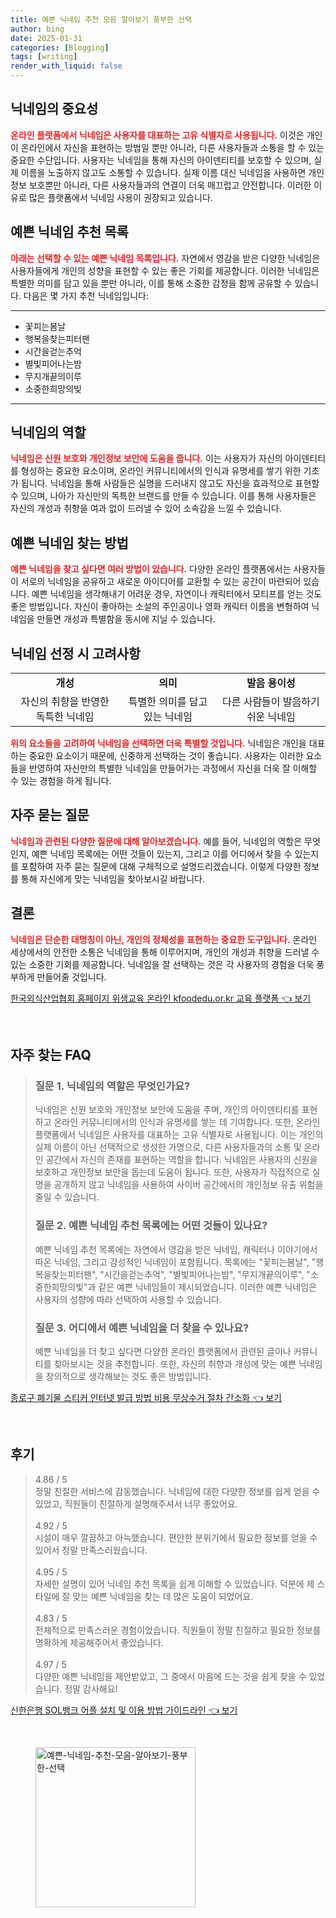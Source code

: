 ```yaml
---
title: 예쁜 닉네임 추천 모음 알아보기 풍부한 선택
author: bing
date: 2025-01-31
categories: [Blogging]
tags: [writing]
render_with_liquid: false
---
```



<h2 id='닉네임의 중요성'>닉네임의 중요성</h2>

<p><b><span style="color: #ee2323;">온라인 플랫폼에서 닉네임은 사용자를 대표하는 고유 식별자로 사용됩니다.</span></b> 이것은 개인이 온라인에서 자신을 표현하는 방법일 뿐만 아니라, 다른 사용자들과 소통을 할 수 있는 중요한 수단입니다. 사용자는 닉네임을 통해 자신의 아이덴티티를 보호할 수 있으며, 실제 이름을 노출하지 않고도 소통할 수 있습니다. 실제 이름 대신 닉네임을 사용하면 개인 정보 보호뿐만 아니라, 다른 사용자들과의 연결이 더욱 매끄럽고 안전합니다. 이러한 이유로 많은 플랫폼에서 닉네임 사용이 권장되고 있습니다.</p>

<h2 id='예쁜 닉네임 추천 목록'>예쁜 닉네임 추천 목록</h2>

<p><b><span style="color: #ee2323;">아래는 선택할 수 있는 예쁜 닉네임 목록입니다.</span></b> 자연에서 영감을 받은 다양한 닉네임은 사용자들에게 개인의 성향을 표현할 수 있는 좋은 기회를 제공합니다. 이러한 닉네임은 특별한 의미를 담고 있을 뿐만 아니라, 이를 통해 소중한 감정을 함께 공유할 수 있습니다. 다음은 몇 가지 추천 닉네임입니다:</p>

<hr />

<ul>
    <li>꽃피는봄날</li>
    <li>행복을찾는피터팬</li>
    <li>시간을걷는추억</li>
    <li>별빛피어나는밤</li>
    <li>무지개끝의이루</li>
    <li>소중한희망의빛</li>
</ul>

<hr />

<h2 id='닉네임의 역할'>닉네임의 역할</h2>

<p><b><span style="color: #ee2323;">닉네임은 신원 보호와 개인정보 보안에 도움을 줍니다.</span></b> 이는 사용자가 자신의 아이덴티티를 형성하는 중요한 요소이며, 온라인 커뮤니티에서의 인식과 유명세를 쌓기 위한 기초가 됩니다. 닉네임을 통해 사람들은 실명을 드러내지 않고도 자신을 효과적으로 표현할 수 있으며, 나아가 자신만의 독특한 브랜드를 만들 수 있습니다. 이를 통해 사용자들은 자신의 개성과 취향을 여과 없이 드러낼 수 있어 소속감을 느낄 수 있습니다.</p>

<h2 id='예쁜 닉네임 찾는 방법'>예쁜 닉네임 찾는 방법</h2>

<p><b><span style="color: #ee2323;">예쁜 닉네임을 찾고 싶다면 여러 방법이 있습니다.</span></b> 다양한 온라인 플랫폼에서는 사용자들이 서로의 닉네임을 공유하고 새로운 아이디어를 교환할 수 있는 공간이 마련되어 있습니다. 예쁜 닉네임을 생각해내기 어려운 경우, 자연이나 캐릭터에서 모티프를 얻는 것도 좋은 방법입니다. 자신이 좋아하는 소설의 주인공이나 영화 캐릭터 이름을 변형하여 닉네임을 만들면 개성과 특별함을 동시에 지닐 수 있습니다.</p>

<h2 id='닉네임 선정 시 고려사항'>닉네임 선정 시 고려사항</h2>

<table>
    <tr>
        <td style="text-align: center; height: 17px;"><b>개성</b></td>
        <td style="text-align: center; height: 17px;"><b>의미</b></td>
        <td style="text-align: center; height: 17px;"><b>발음 용이성</b></td>
    </tr>
    <tr>
        <td style="text-align: center; height: 17px;">자신의 취향을 반영한 독특한 닉네임</td>
        <td style="text-align: center; height: 17px;">특별한 의미를 담고 있는 닉네임</td>
        <td style="text-align: center; height: 17px;">다른 사람들이 발음하기 쉬운 닉네임</td>
    </tr>
</table>

<p><b><span style="color: #ee2323;">위의 요소들을 고려하여 닉네임을 선택하면 더욱 특별할 것입니다.</span></b> 닉네임은 개인을 대표하는 중요한 요소이기 때문에, 신중하게 선택하는 것이 좋습니다. 사용자는 이러한 요소들을 반영하여 자신만의 특별한 닉네임을 만들어가는 과정에서 자신을 더욱 잘 이해할 수 있는 경험을 하게 됩니다.</p>

<h2 id='자주 묻는 질문'>자주 묻는 질문</h2>

<p><b><span style="color: #ee2323;">닉네임과 관련된 다양한 질문에 대해 알아보겠습니다.</span></b> 예를 들어, 닉네임의 역할은 무엇인지, 예쁜 닉네임 목록에는 어떤 것들이 있는지, 그리고 이를 어디에서 찾을 수 있는지를 포함하여 자주 묻는 질문에 대해 구체적으로 설명드리겠습니다. 이렇게 다양한 정보를 통해 자신에게 맞는 닉네임을 찾아보시길 바랍니다.</p>

<h2 id='결론'>결론</h2>

<p><b><span style="color: #ee2323;">닉네임은 단순한 대명칭이 아닌, 개인의 정체성을 표현하는 중요한 도구입니다.</span></b> 온라인 세상에서의 안전한 소통은 닉네임을 통해 이루어지며, 개인의 개성과 취향을 드러낼 수 있는 소중한 기회를 제공합니다. 닉네임을 잘 선택하는 것은 각 사용자의 경험을 더욱 풍부하게 만들어줄 것입니다.</p>


<p><a class="click-button" title="한국외식산업협회 홈페이지 위생교육 온라인 kfoodedu.or.kr 교육 플랫폼" href="https://greenforu.github.io/posts/%ED%95%9C%EA%B5%AD%EC%99%B8%EC%8B%9D%EC%82%B0%EC%97%85%ED%98%91%ED%9A%8C-%ED%99%88%ED%8E%98%EC%9D%B4%EC%A7%80-%EC%9C%84%EC%83%9D%EA%B5%90%EC%9C%A1-%EC%98%A8%EB%9D%BC%EC%9D%B8-kfoodedu.or.kr-%EA%B5%90%EC%9C%A1-%ED%94%8C%EB%9E%AB%ED%8F%BC/" rel="dofollow">한국외식산업협회 홈페이지 위생교육 온라인 kfoodedu.or.kr 교육 플랫폼 👈 보기</a></p><br>
<h2 id='자주_찾는_FAQ'>자주 찾는 FAQ</h2>
<div itemscope="" itemtype="https://schema.org/FAQPage"> 
<blockquote> 
<div itemscope="" itemprop="mainEntity" itemtype="https://schema.org/Question"> 
<h3 itemprop="name">질문 1. 닉네임의 역할은 무엇인가요?</h3> 
<div itemscope="" itemprop="acceptedAnswer" itemtype="https://schema.org/Answer"> 
<span itemprop="text"> 
<p>닉네임은 신원 보호와 개인정보 보안에 도움을 주며, 개인의 아이덴티티를 표현하고 온라인 커뮤니티에서의 인식과 유명세를 쌓는 데 기여합니다. 또한, 온라인 플랫폼에서 닉네임은 사용자를 대표하는 고유 식별자로 사용됩니다. 이는 개인의 실제 이름이 아닌 선택적으로 생성한 가명으로, 다른 사용자들과의 소통 및 온라인 공간에서 자신의 존재를 표현하는 역할을 합니다. 닉네임은 사용자의 신원을 보호하고 개인정보 보안을 돕는데 도움이 됩니다. 또한, 사용자가 직접적으로 실명을 공개하지 않고 닉네임을 사용하여 사이버 공간에서의 개인정보 유출 위험을 줄일 수 있습니다.</p> 
</span> 
</div> 
</div> 

<div itemscope="" itemprop="mainEntity" itemtype="https://schema.org/Question"> 
<h3 itemprop="name">질문 2. 예쁜 닉네임 추천 목록에는 어떤 것들이 있나요?</h3> 
<div itemscope="" itemprop="acceptedAnswer" itemtype="https://schema.org/Answer"> 
<span itemprop="text"> 
<p>예쁜 닉네임 추천 목록에는 자연에서 영감을 받은 닉네임, 캐릭터나 이야기에서 따온 닉네임, 그리고 감성적인 닉네임이 포함됩니다. 목록에는 "꽃피는봄날", "행복을찾는피터팬", "시간을걷는추억", "별빛피어나는밤", "무지개끝의이루", "소중한희망의빛"과 같은 예쁜 닉네임들이 제시되었습니다. 이러한 예쁜 닉네임은 사용자의 성향에 따라 선택하여 사용할 수 있습니다.</p> 
</span> 
</div> 
</div> 

<div itemscope="" itemprop="mainEntity" itemtype="https://schema.org/Question"> 
<h3 itemprop="name">질문 3. 어디에서 예쁜 닉네임을 더 찾을 수 있나요?</h3> 
<div itemscope="" itemprop="acceptedAnswer" itemtype="https://schema.org/Answer"> 
<span itemprop="text"> 
<p>예쁜 닉네임을 더 찾고 싶다면 다양한 온라인 플랫폼에서 관련된 글이나 커뮤니티를 찾아보시는 것을 추천합니다. 또한, 자신의 취향과 개성에 맞는 예쁜 닉네임을 창의적으로 생각해보는 것도 좋은 방법입니다.</p> 
</span> 
</div> 
</div> 
</blockquote> 
</div>
<p><a class="click-button" title="종로구 폐기물 스티커 인터넷 발급 방법 비용 무상수거 절차 간소화" href="https://greenforu.github.io/posts/%EC%A2%85%EB%A1%9C%EA%B5%AC-%ED%8F%90%EA%B8%B0%EB%AC%BC-%EC%8A%A4%ED%8B%B0%EC%BB%A4-%EC%9D%B8%ED%84%B0%EB%84%B7-%EB%B0%9C%EA%B8%89-%EB%B0%A9%EB%B2%95-%EB%B9%84%EC%9A%A9-%EB%AC%B4%EC%83%81%EC%88%98%EA%B1%B0-%EC%A0%88%EC%B0%A8-%EA%B0%84%EC%86%8C%ED%99%94/" rel="dofollow">종로구 폐기물 스티커 인터넷 발급 방법 비용 무상수거 절차 간소화 👈 보기</a></p><br>
<h2 id='후기'>후기</h2>
<div itemscope itemtype="https://schema.org/Product">
  <blockquote>
  <div itemprop="review" itemscope itemtype="https://schema.org/Review">
      <div itemprop="reviewRating" itemscope itemtype="https://schema.org/Rating"> <span itemprop="ratingValue">4.86</span> / <span itemprop="bestRating">5</span> </div>
      <span itemprop="reviewBody">정말 친절한 서비스에 감동했습니다. 닉네임에 대한 다양한 정보를 쉽게 얻을 수 있었고, 직원들이 친절하게 설명해주셔서 너무 좋았어요.</span>
  </div>
  <br>
  <div itemprop="review" itemscope itemtype="https://schema.org/Review">
      <div itemprop="reviewRating" itemscope itemtype="https://schema.org/Rating"> <span itemprop="ratingValue">4.92</span> / <span itemprop="bestRating">5</span> </div>
      <span itemprop="reviewBody">시설이 매우 깔끔하고 아늑했습니다. 편안한 분위기에서 필요한 정보를 얻을 수 있어서 정말 만족스러웠습니다.</span>
  </div>
  <br>
  <div itemprop="review" itemscope itemtype="https://schema.org/Review">
      <div itemprop="reviewRating" itemscope itemtype="https://schema.org/Rating"> <span itemprop="ratingValue">4.95</span> / <span itemprop="bestRating">5</span> </div>
      <span itemprop="reviewBody">자세한 설명이 있어 닉네임 추천 목록을 쉽게 이해할 수 있었습니다. 덕분에 제 스타일에 잘 맞는 예쁜 닉네임을 찾는 데 많은 도움이 되었어요.</span>
  </div>
  <br>
  <div itemprop="review" itemscope itemtype="https://schema.org/Review">
      <div itemprop="reviewRating" itemscope itemtype="https://schema.org/Rating"> <span itemprop="ratingValue">4.83</span> / <span itemprop="bestRating">5</span> </div>
      <span itemprop="reviewBody">전체적으로 만족스러운 경험이었습니다. 직원들이 정말 친절하고 필요한 정보를 명확하게 제공해주어서 좋았습니다.</span>
  </div>
  <br>
  <div itemprop="review" itemscope itemtype="https://schema.org/Review">
      <div itemprop="reviewRating" itemscope itemtype="https://schema.org/Rating"> <span itemprop="ratingValue">4.97</span> / <span itemprop="bestRating">5</span> </div>
      <span itemprop="reviewBody">다양한 예쁜 닉네임을 제안받았고, 그 중에서 마음에 드는 것을 쉽게 찾을 수 있었습니다. 정말 감사해요!</span>
  </div>
  </blockquote>
</div>
<p><a class="click-button" title="신한은행 SOL뱅크 어플 설치 및 이용 방법 가이드라인" href="https://greenforu.github.io/posts/%EC%8B%A0%ED%95%9C%EC%9D%80%ED%96%89-SOL%EB%B1%85%ED%81%AC-%EC%96%B4%ED%94%8C-%EC%84%A4%EC%B9%98-%EB%B0%8F-%EC%9D%B4%EC%9A%A9-%EB%B0%A9%EB%B2%95-%EA%B0%80%EC%9D%B4%EB%93%9C%EB%9D%BC%EC%9D%B8/" rel="dofollow">신한은행 SOL뱅크 어플 설치 및 이용 방법 가이드라인 👈 보기</a></p><br>
<figure class="image"><img src="https://greenforu.github.io/assets/img/thumbnail/예쁜-닉네임-추천-모음-알아보기-풍부한-선택.webp" alt="예쁜-닉네임-추천-모음-알아보기-풍부한-선택" width="256" height="256"></figure>